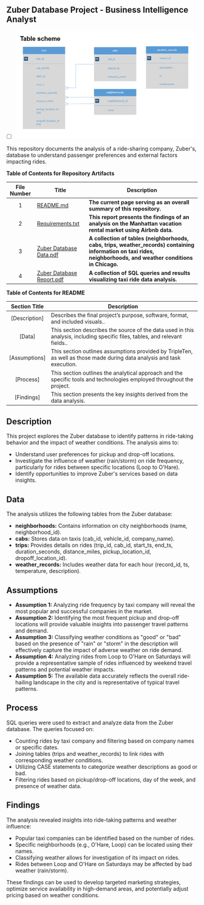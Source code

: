 ## Zuber Database Project - Business Intelligence Analyst

- [ ] ![image alt](https://github.com/Kin175/Data-Projects-TripleTen/blob/1b3413d71f85da790dc93987f629652d4983aaa7/.images/Project%20Two%20The%20Zuber%20Database%20Table%20Scheme%20Screenshot.png)

This repository documents the analysis of a ride-sharing company, Zuber's, database to understand passenger preferences and external factors impacting rides.

**Table of Contents for Repository Artifacts**

| File Number | Title | Description |
| :-----------: | ----------- |----------- |
| 1 | [README.md](https://github.com/Kin175/Data-Projects-TripleTen/blob/main/Zuber/README.md) | **The current page serving as an overall summary of this repository.** |
| 2 | [Requirements.txt](https://github.com/Kin175/Data-Projects-TripleTen/blob/main/Zuber/Requirements.txt) | **This report presents the findings of an analysis on the Manhattan vacation rental market using Airbnb data.** |
| 3 | [Zuber Database Data.pdf](https://github.com/Kin175/Data-Projects-TripleTen/blob/main/Zuber/Zuber%20Database%20Data.pdf) | **A collection of tables (neighborhoods, cabs, trips, weather_records) containing information on taxi rides, neighborhoods, and weather conditions in Chicago.** |
| 4 | [Zuber Database Report.pdf](https://github.com/Kin175/Data-Projects-TripleTen/blob/main/Zuber/Zuber%20Database%20Report.pdf) | **A collection of SQL queries and results visualizing taxi ride data analysis.** |

**Table of Contents for README**

| Section Title | Description |
| :-----------: | ----------- |
| [Description] | Describes the final project’s purpose, software, format, and included visuals.. |
| [Data] |  This section describes the source of the data used in this analysis, including specific files, tables, and relevant fields.. |
| [Assumptions] | This section outlines assumptions provided by TripleTen, as well as those made during data analysis and task execution. |
| [Process] |  This section outlines the analytical approach and the specific tools and technologies employed throughout the project. |
| [Findings] | This section presents the key insights derived from the data analysis. |

## Description

This project explores the Zuber database to identify patterns in ride-taking behavior and the impact of weather conditions. The analysis aims to:

* Understand user preferences for pickup and drop-off locations.
* Investigate the influence of weather (rain/storm) on ride frequency, particularly for rides between specific locations (Loop to O'Hare).
* Identify opportunities to improve Zuber's services based on data insights.

## Data

The analysis utilizes the following tables from the Zuber database:

* **neighborhoods:** Contains information on city neighborhoods (name, neighborhood_id).
* **cabs:** Stores data on taxis (cab_id, vehicle_id, company_name).
* **trips:** Provides details on rides (trip_id, cab_id, start_ts, end_ts, duration_seconds, distance_miles, pickup_location_id, dropoff_location_id).
* **weather_records:** Includes weather data for each hour (record_id, ts, temperature, description).

## Assumptions

* **Assumption 1:** Analyzing ride frequency by taxi company will reveal the most popular and successful companies in the market.
* **Assumption 2:** Identifying the most frequent pickup and drop-off locations will provide valuable insights into passenger travel patterns and demand.
* **Assumption 3:** Classifying weather conditions as "good" or "bad" based on the presence of "rain" or "storm" in the description will effectively capture the impact of adverse weather on ride demand.
* **Assumption 4:** Analyzing rides from Loop to O'Hare on Saturdays will provide a representative sample of rides influenced by weekend travel patterns and potential weather impacts.
* **Assumption 5:** The available data accurately reflects the overall ride-hailing landscape in the city and is representative of typical travel patterns.

## Process

SQL queries were used to extract and analyze data from the Zuber database. The queries focused on:

* Counting rides by taxi company and filtering based on company names or specific dates.
* Joining tables (trips and weather_records) to link rides with corresponding weather conditions.
* Utilizing CASE statements to categorize weather descriptions as good or bad.
* Filtering rides based on pickup/drop-off locations, day of the week, and presence of weather data.

## Findings

The analysis revealed insights into ride-taking patterns and weather influence:

* Popular taxi companies can be identified based on the number of rides.
* Specific neighborhoods (e.g., O'Hare, Loop) can be located using their names.
* Classifying weather allows for investigation of its impact on rides.
* Rides between Loop and O'Hare on Saturdays may be affected by bad weather (rain/storm).

These findings can be used to develop targeted marketing strategies, optimize service availability in high-demand areas, and potentially adjust pricing based on weather conditions.


